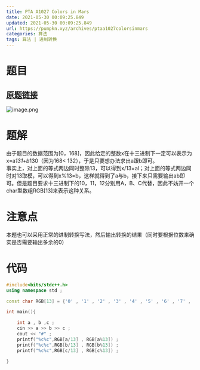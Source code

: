 ```yaml
---
title: PTA A1027 Colors in Mars
date: 2021-05-30 00:09:25.849
updated: 2021-05-30 00:09:25.849
url: https://pumpkn.xyz/archives/ptaa1027colorsinmars
categories: 算法
tags: 算法 | 进制转换
---
```


# 题目
## [原题链接](https://pintia.cn/problem-sets/994805342720868352/problems/994805470349344768)
![image.png](https://pumpkn.xyz/upload/2021/05/image-e04fe62be8d04297a69fcdc4c1aaecbe.png)

# 题解
由于题目的数据范围为[0，168]，因此给定的整数x在十三进制下一定可以表示为x=a*131+b*130（因为168< 132），于是只要想办法求出a跟b即可。</br>
事实上，对上面的等式两边同时整除13，可以得到x/13=al；对上面的等式两边同时对13取模，可以得到x%13=b，这样就得到了a与b，接下来只需要输出ab即可。但是题目要求十三进制下的10，11，12分别用A，B、C代替，因此不妨开一个char型数组RGB[13]来表示这种关系。
# 注意点
本题也可以采用正常的进制转换写法，然后输出转换的结果（同时要根据位数来确实是否需要输出多余的0）
# 代码
```c++
#include<bits/stdc++.h>
using namespace std ;

const char RGB[13] = {'0' , '1' , '2' , '3' , '4' , '5' , '6' , '7' , '8' , '9' , 'A' , 'B' , 'C' } ;

int main(){

    int a , b ,c ;
    cin >> a >> b >> c ;
    cout << "#" ;
    printf("%c%c",RGB[a/13] , RGB[a%13]) ;
    printf("%c%c",RGB[b/13] , RGB[b%13]) ;
    printf("%c%c",RGB[c/13] , RGB[c%13]) ;

}

```